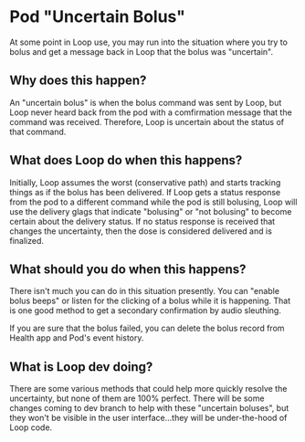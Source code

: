 # Pod "Uncertain Bolus"

At some point in Loop use, you may run into the situation where you try to bolus and get a message back in Loop that the bolus was "uncertain". 

## Why does this happen?

An "uncertain bolus" is when the bolus command was sent by Loop, but Loop never heard back from the pod with a comfirmation message that the command was received. Therefore, Loop is uncertain about the status of that command.

## What does Loop do when this happens?

Initially, Loop assumes the worst (conservative path) and starts tracking things as if the bolus has been delivered. If Loop gets a status response from the pod to a different command while the pod is still bolusing, Loop will use the delivery glags that indicate "bolusing" or "not bolusing" to become certain about the delivery status. If no status response is received that changes the uncertainty, then the dose is considered delivered and is finalized.

## What should you do when this happens?

There isn't much you can do in this situation presently. You can "enable bolus beeps" or listen for the clicking of a bolus while it is happening. That is one good method to get a secondary confirmation by audio sleuthing.

If you are sure that the bolus failed, you can delete the bolus record from Health app and Pod's event history.

## What is Loop dev doing?

There are some various methods that could help more quickly resolve the uncertainty, but none of them are 100% perfect. There will be some changes coming to dev branch to help with these "uncertain boluses", but they won't be visible in the user interface...they will be under-the-hood of Loop code.
